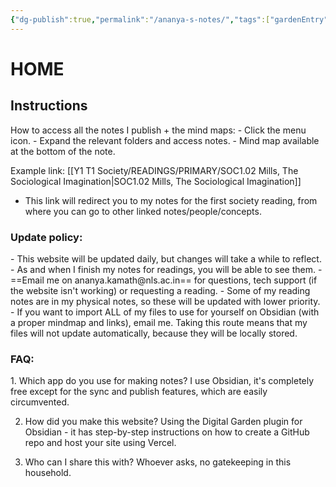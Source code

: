 ```yaml
---
{"dg-publish":true,"permalink":"/ananya-s-notes/","tags":["gardenEntry"]}
---
```




<h1>HOME</h1>
<h2>Instructions</h2>
How to access all the notes I publish + the mind maps:
- Click the menu icon.
- Expand the relevant folders and access notes.
- Mind map available at the bottom of the note.

Example link: [[Y1 T1 Society/READINGS/PRIMARY/SOC1.02 Mills, The Sociological Imagination\|SOC1.02 Mills, The Sociological Imagination]]
- This link will redirect you to my notes for the first society reading, from where you can go to other linked notes/people/concepts.
<h3>
Update policy:
</h3>
- This website will be updated daily, but changes will take a while to reflect.
- As and when I finish my notes for readings, you will be able to see them.
- ==Email me on ananya.kamath@nls.ac.in== for questions, tech support (if the website isn't working) or requesting a reading. 
- Some of my reading notes are in my physical notes, so these will be updated with lower priority.
- If you want to import ALL of my files to use for yourself on Obsidian (with a proper mindmap and links), email me. Taking this route means that my files will not update automatically, because they will be locally stored.
<h3>
FAQ:
</h3>
1. Which app do you use for making notes?
	I use Obsidian, it's completely free except for the sync and publish features, which are easily circumvented.

2. How did you make this website?
	Using the Digital Garden plugin for Obsidian - it has step-by-step instructions on how to create a GitHub repo and host your site using Vercel.

3. Who can I share this with?
	Whoever asks, no gatekeeping in this household. 



